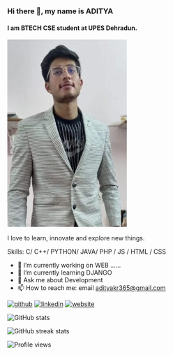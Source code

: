 ### Hi there 👋, my name is ADITYA
#### I am BTECH CSE student at UPES Dehradun.
![I am BTECH CSE student at UPES Dehradun.](adity.jpeg)

I love to learn, innovate and explore new things.

Skills:  C/ C++/ PYTHON/ JAVA/ PHP / JS / HTML / CSS

- 🔭 I’m currently working on WEB ...... 
- 🌱 I’m currently learning DJANGO 
- 💬 Ask me about Development 
- 📫 How to reach me: email  adityakr365@gmail.com 


[<img src='https://cdn.jsdelivr.net/npm/simple-icons@3.0.1/icons/github.svg' alt='github' height='40'>](https://github.com/Adityakr123)  [<img src='https://cdn.jsdelivr.net/npm/simple-icons@3.0.1/icons/linkedin.svg' alt='linkedin' height='40'>](https://www.linkedin.com/in/aditya-kumar-220053208/)  [<img src='https://cdn.jsdelivr.net/npm/simple-icons@3.0.1/icons/icloud.svg' alt='website' height='40'>](https://aditya.works/)  

![GitHub stats](https://github-readme-stats.vercel.app/api?username=Adityakr123&show_icons=true&count_private=true)  

![GitHub streak stats](https://github-readme-streak-stats.herokuapp.com/?user=Adityakr123)  

![Profile views](https://gpvc.arturio.dev/Adityakr123)  
